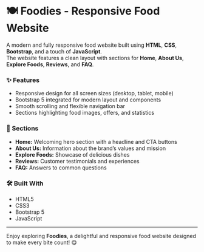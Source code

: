 # 🍽️ Foodies - Responsive Food Website

A modern and fully responsive food website built using **HTML**, **CSS**, **Bootstrap**, and a touch of **JavaScript**.  
The website features a clean layout with sections for **Home**, **About Us**, **Explore Foods**, **Reviews**, and **FAQ**.  

### ✨ Features
- Responsive design for all screen sizes (desktop, tablet, mobile)
- Bootstrap 5 integrated for modern layout and components
- Smooth scrolling and flexible navigation bar
- Sections highlighting food images, offers, and statistics

### 📁 Sections
- **Home:** Welcoming hero section with a headline and CTA buttons  
- **About Us:** Information about the brand’s values and mission  
- **Explore Foods:** Showcase of delicious dishes  
- **Reviews:** Customer testimonials and experiences  
- **FAQ:** Answers to common questions  

### 🛠️ Built With
- HTML5  
- CSS3  
- Bootstrap 5  
- JavaScript  

---

Enjoy exploring **Foodies**, a delightful and responsive food website designed to make every bite count! 😋
